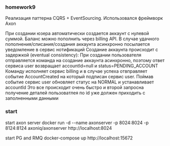 ### homework9

Реализация паттерна CQRS + EventSourcing. Использовался фреймворк Axon

При создании юзера автоматически создается  аккаунт с нулевой суммой. Баланс можно пополнить через billing API. В случае удачного пополнения/списания/создания аккаунта асинхронно посылается уведомление
в сервис нотификаций
Создание аккаунта происходит с задержкой (eventual consistency):
При создании пользователя отправляется команда на создание аккаунта асинхронно, поэтому ответ сервиса user возвращает accountId=null и status=PENDING_ACCOUNT
Команду исполняет сервис billing и в случае успеха отвправляет событие AccountCreated на который подписан сервис user. Поймав событие сервис user обновляет статус на NORMAL и устанавливает accountId
Это все происходит очень быстро и второй запросна получение деталей пользоватлея по id уже должен приходить с заполненными данными


### start
start axon server
docker run -d --name axonserver -p 8024:8024 -p 8124:8124 axoniq/axonserver
http://localhost:8024

start PG and RMQ
docker-compose up
http://localhost:15672


